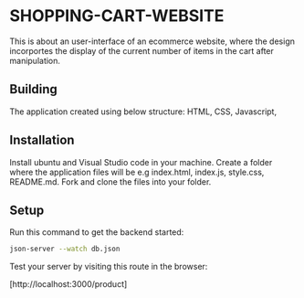# SHOPPING-CART-WEBSITE

This is about an user-interface of an ecommerce website, where the design incorportes the display of the current number of items in the cart after manipulation.

## Building
The application created using below structure: HTML, CSS, Javascript,

## Installation
Install ubuntu and Visual Studio code in your machine. Create a folder where the application files will be e.g index.html, index.js, style.css, README.md. Fork and clone the files into your folder.


## Setup

Run this command to get the backend started:

```sh
json-server --watch db.json

```

Test your server by visiting this route in the browser:

[http://localhost:3000/product]